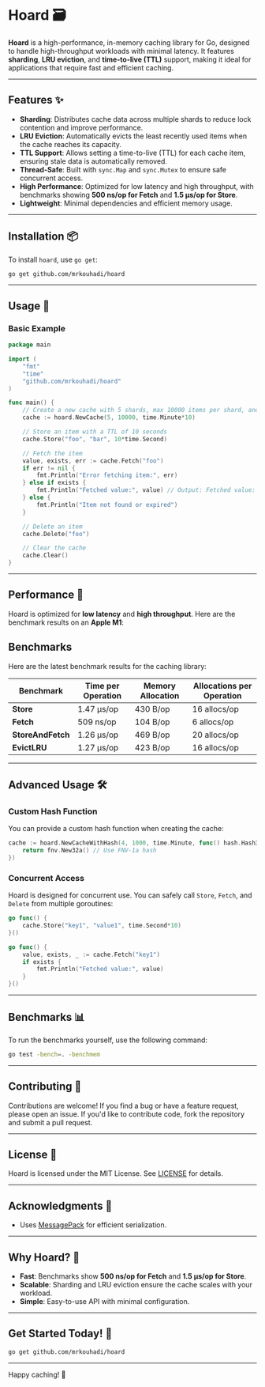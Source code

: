 # Hoard 🗃️

**Hoard** is a high-performance, in-memory caching library for Go, designed to handle high-throughput workloads with minimal latency. It features **sharding**, **LRU eviction**, and **time-to-live (TTL)** support, making it ideal for applications that require fast and efficient caching.

---

## Features ✨

- **Sharding**: Distributes cache data across multiple shards to reduce lock contention and improve performance.
- **LRU Eviction**: Automatically evicts the least recently used items when the cache reaches its capacity.
- **TTL Support**: Allows setting a time-to-live (TTL) for each cache item, ensuring stale data is automatically removed.
- **Thread-Safe**: Built with `sync.Map` and `sync.Mutex` to ensure safe concurrent access.
- **High Performance**: Optimized for low latency and high throughput, with benchmarks showing **500 ns/op for Fetch** and **1.5 µs/op for Store**.
- **Lightweight**: Minimal dependencies and efficient memory usage.

---

## Installation 📦

To install `hoard`, use `go get`:

```bash
go get github.com/mrkouhadi/hoard
```

---

## Usage 🚀

### Basic Example

```go
package main

import (
	"fmt"
	"time"
	"github.com/mrkouhadi/hoard"
)

func main() {
	// Create a new cache with 5 shards, max 10000 items per shard, and a cleanup interval of 10 minute
	cache := hoard.NewCache(5, 10000, time.Minute*10)

	// Store an item with a TTL of 10 seconds
	cache.Store("foo", "bar", 10*time.Second)

	// Fetch the item
	value, exists, err := cache.Fetch("foo")
	if err != nil {
		fmt.Println("Error fetching item:", err)
	} else if exists {
		fmt.Println("Fetched value:", value) // Output: Fetched value: bar
	} else {
		fmt.Println("Item not found or expired")
	}

	// Delete an item
	cache.Delete("foo")

	// Clear the cache
	cache.Clear()
}
```

---

## Performance 🚀

Hoard is optimized for **low latency** and **high throughput**. Here are the benchmark results on an **Apple M1**:

## Benchmarks

Here are the latest benchmark results for the caching library:

| Benchmark         | Time per Operation | Memory Allocation | Allocations per Operation |
| ----------------- | ------------------ | ----------------- | ------------------------- |
| **Store**         | 1.47 µs/op         | 430 B/op          | 16 allocs/op              |
| **Fetch**         | 509 ns/op          | 104 B/op          | 6 allocs/op               |
| **StoreAndFetch** | 1.26 µs/op         | 469 B/op          | 20 allocs/op              |
| **EvictLRU**      | 1.27 µs/op         | 423 B/op          | 16 allocs/op              |

---

## Advanced Usage 🛠️

### Custom Hash Function

You can provide a custom hash function when creating the cache:

```go
cache := hoard.NewCacheWithHash(4, 1000, time.Minute, func() hash.Hash32 {
	return fnv.New32a() // Use FNV-1a hash
})
```

### Concurrent Access

Hoard is designed for concurrent use. You can safely call `Store`, `Fetch`, and `Delete` from multiple goroutines:

```go
go func() {
	cache.Store("key1", "value1", time.Second*10)
}()

go func() {
	value, exists, _ := cache.Fetch("key1")
	if exists {
		fmt.Println("Fetched value:", value)
	}
}()
```

---

## Benchmarks 📊

To run the benchmarks yourself, use the following command:

```bash
go test -bench=. -benchmem
```

---

## Contributing 🤝

Contributions are welcome! If you find a bug or have a feature request, please open an issue. If you'd like to contribute code, fork the repository and submit a pull request.

---

## License 📄

Hoard is licensed under the MIT License. See [LICENSE](LICENSE) for details.

---

## Acknowledgments 🙏

- Uses [MessagePack](https://github.com/vmihailenco/msgpack) for efficient serialization.

---

## Why Hoard? 🧐

- **Fast**: Benchmarks show **500 ns/op for Fetch** and **1.5 µs/op for Store**.
- **Scalable**: Sharding and LRU eviction ensure the cache scales with your workload.
- **Simple**: Easy-to-use API with minimal configuration.

---

## Get Started Today! 🎉

```bash
go get github.com/mrkouhadi/hoard
```

---

Happy caching! 🚀
